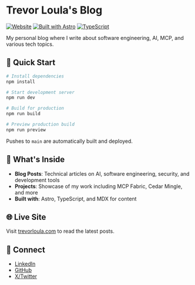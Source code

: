 # Trevor Loula's Blog

[![Website](https://img.shields.io/website?url=https%3A//trevorloula.com)](https://trevorloula.com)
[![Built with Astro](https://img.shields.io/badge/Built%20with-Astro-BC52EE.svg?logo=astro&logoColor=fff)](https://astro.build)
[![TypeScript](https://img.shields.io/badge/TypeScript-007ACC?logo=typescript&logoColor=white)](https://www.typescriptlang.org/)

My personal blog where I write about software engineering, AI, MCP, and various tech topics.

## 🚀 Quick Start

```bash
# Install dependencies
npm install

# Start development server
npm run dev

# Build for production
npm run build

# Preview production build
npm run preview
```

Pushes to `main` are automatically built and deployed.

## 📝 What's Inside

- **Blog Posts**: Technical articles on AI, software engineering, security, and development tools
- **Projects**: Showcase of my work including MCP Fabric, Cedar Mingle, and more
- **Built with**: Astro, TypeScript, and MDX for content

## 🌐 Live Site

Visit [trevorloula.com](https://trevorloula.com) to read the latest posts.

## 📧 Connect

- [LinkedIn](https://www.linkedin.com/in/trevorloula/)
- [GitHub](https://github.com/tloula)
- [X/Twitter](https://x.com/trevorloula)
